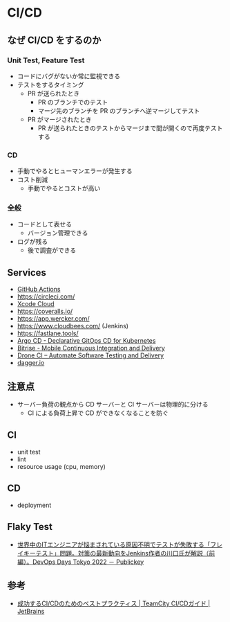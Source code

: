 # CI/CD

## なぜ CI/CD をするのか
### Unit Test, Feature Test
- コードにバグがないか常に監視できる
- テストをするタイミング
  - PR が送られたとき
    - PR のブランチでのテスト
    - マージ先のブランチを PR のブランチへ逆マージしてテスト
  - PR がマージされたとき
    - PR が送られたときのテストからマージまで間が開くので再度テストする

### CD
- 手動でやるとヒューマンエラーが発生する
- コスト削減
  - 手動でやるとコストが高い

### 全般
- コードとして表せる
  - バージョン管理できる
- ログが残る
  - 後で調査ができる

## Services
- [GitHub Actions](https://github.com/SnowCait/git-notes/blob/master/GitHubActions.md)
- https://circleci.com/
- [Xcode Cloud](https://developer.apple.com/xcode-cloud/)
- https://coveralls.io/
- https://app.wercker.com/
- https://www.cloudbees.com/ (Jenkins)
- https://fastlane.tools/
- [Argo CD - Declarative GitOps CD for Kubernetes](https://argoproj.github.io/argo-cd/)
- [Bitrise - Mobile Continuous Integration and Delivery](https://www.bitrise.io/)
- [Drone CI – Automate Software Testing and Delivery](https://www.drone.io/)
- [dagger.io](https://dagger.io/)

## 注意点
- サーバー負荷の観点から CD サーバーと CI サーバーは物理的に分ける
  - CI による負荷上昇で CD ができなくなることを防ぐ

## CI
- unit test
- lint
- resource usage (cpu, memory)

## CD
- deployment

## Flaky Test

- [世界中のITエンジニアが悩まされている原因不明でテストが失敗する「フレイキーテスト」問題。対策の最新動向をJenkins作者の川口氏が解説（前編）。DevOps Days Tokyo 2022 － Publickey](https://www.publickey1.jp/blog/22/itjenkinsdevops_days_tokyo_2022.html)

## 参考
- [成功するCI/CDのためのベストプラクティス | TeamCity CI/CDガイド | JetBrains](https://www.jetbrains.com/ja-jp/teamcity/ci-cd-guide/ci-cd-best-practices/)
